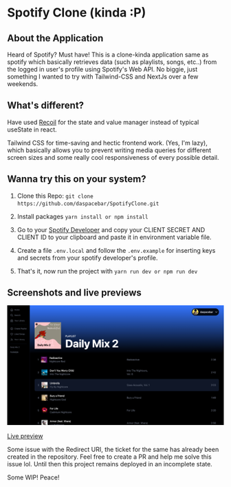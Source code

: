 # Spotify Clone (kinda :P)

## About the Application

Heard of Spotify? Must have! This is a clone-kinda application same as spotify which basically retrieves data (such as playlists, songs, etc..) from the logged in user's profile using Spotify's Web API. No biggie, just something I wanted to try with Tailwind-CSS and NextJs over a few weekends.

## What's different?

Have used [Recoil](https://recoiljs.org/docs/introduction/getting-started/) for the state and value manager instead of typical useState in react.

Tailwind CSS for time-saving and hectic frontend work. (Yes, I'm lazy), which basically allows you to prevent writing media queries for different screen sizes and some really cool responsiveness of every possible detail.

## Wanna try this on your system?

1. Clone this Repo: `git clone https://github.com/daspacebar/SpotifyClone.git`

2. Install packages `yarn install or npm install`

3. Go to your [Spotify Developer](https://developer.spotify.com/dashboard/applications) and copy your CLIENT SECRET AND CLIENT ID to your clipboard and paste it in environment variable file.

4. Create a file `.env.local` and follow the `.env.example` for inserting keys and secrets from your spotify developer's profile.

5. That's it, now run the project with `yarn run dev or npm run dev`

## Screenshots and live previews

![Home Page of a Playlist](home.png)

[Live preview](https://spotify-clone-daspacebar.vercel.app)

Some issue with the Redirect URI, the ticket for the same has already been created in the repository. Feel free to create a PR and help me solve this issue lol. Until then this project remains deployed in an incomplete state.

Some WIP! Peace!
